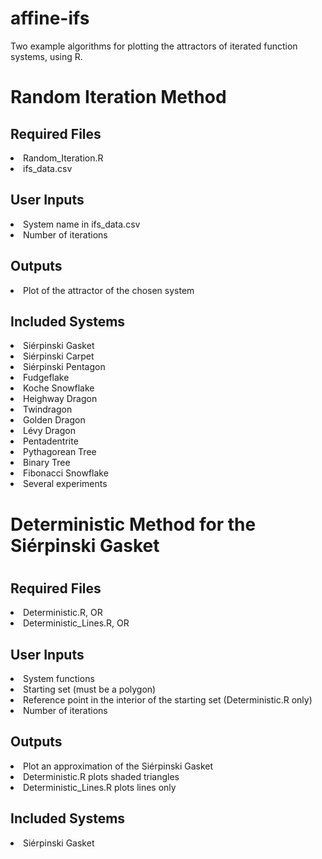 # affine-ifs
Two example algorithms for plotting the attractors of iterated function systems, using R. <br>

<h1> Random Iteration Method </h1>
 <h2> Required Files </h2> 
 <li> Random_Iteration.R </li>
 <li> ifs_data.csv </li>
 
 <h2> User Inputs </h2>
 <li> System name in ifs_data.csv </li>
 <li> Number of iterations </li>

 <h2> Outputs </h2>
 <li> Plot of the attractor of the chosen system </li>
  
 <h2> Included Systems </h2>
 <li> Si&eacute;rpinski Gasket </li>
 <li> Si&eacute;rpinski Carpet </li>
 <li> Si&eacute;rpinski Pentagon </li>
 <li> Fudgeflake </li>
 <li> Koche Snowflake </li>
 <li> Heighway Dragon </li>
 <li> Twindragon </li>
 <li> Golden Dragon </li>
 <li> L&eacute;vy Dragon </li>
 <li> Pentadentrite </li>
 <li> Pythagorean Tree </li>
 <li> Binary Tree </li>
 <li> Fibonacci Snowflake </li>
 <li> Several experiments </li>

<h1> Deterministic Method for the Si&eacute;rpinski Gasket <h1>
 <h2> Required Files </h2> 
 <li> Deterministic.R, OR</li>
 <li> Deterministic_Lines.R, OR</li>

<h2> User Inputs </h2>
 <li> System functions </li>
 <li> Starting set (must be a polygon) </li>
 <li> Reference point in the interior of the starting set (Deterministic.R only) </li>
 <li> Number of iterations </li>

<h2> Outputs </h2>
 <li> Plot an approximation of the Si&eacute;rpinski Gasket </li>
 <li> Deterministic.R plots shaded triangles </li>
 <li> Deterministic_Lines.R plots lines only </li>
 
 <h2> Included Systems </h2>
 <li> Si&eacute;rpinski Gasket</li>
